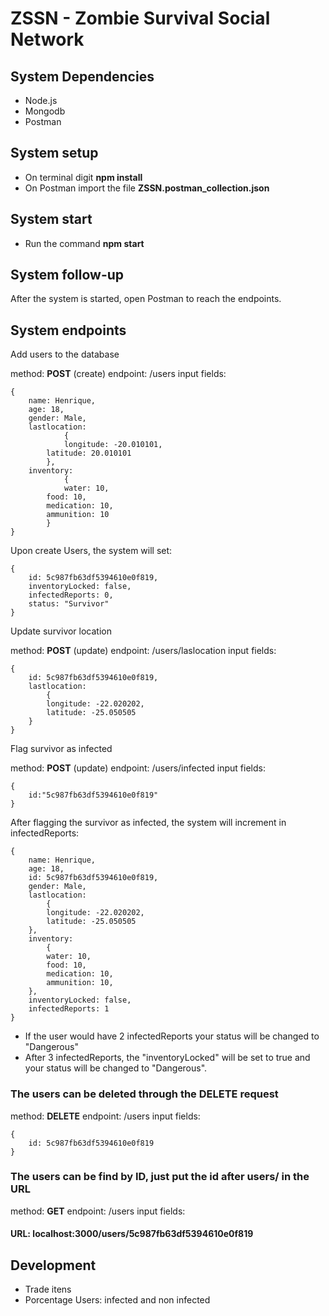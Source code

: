 # ZSSN - Zombie Survival Social Network

## System Dependencies
- Node.js
- Mongodb
- Postman

## System setup
- On terminal digit **npm install**
- On Postman import the file **ZSSN.postman_collection.json**

## System start
- Run the command **npm start**

## System follow-up
After the system is started, open Postman to reach the endpoints.

## System endpoints

Add users to the database

method: **POST** (create)
endpoint: /users
input fields:

	{
		name: Henrique,
		age: 18,
		gender: Male,
		lastlocation:
	    		{
	      		longitude: -20.010101,
			latitude: 20.010101
	    	},
		inventory:
	    		{
	     		water: 10,
			food: 10,
			medication: 10,
			ammunition: 10
	    	}
	}
  
Upon create Users, the system will set:

	{
		id: 5c987fb63df5394610e0f819,
		inventoryLocked: false,
		infectedReports: 0,
		status: "Survivor"
	}
  
Update survivor location

method: **POST** (update)
endpoint: /users/laslocation
input fields:

	{
		id: 5c987fb63df5394610e0f819,
		lastlocation:
			{
			longitude: -22.020202,
			latitude: -25.050505
		}
	}
	
Flag survivor as infected

method: **POST** (update)
endpoint: /users/infected
input fields:

	{
		id:"5c987fb63df5394610e0f819"
	}
  
After flagging the survivor as infected, the system will increment in infectedReports:

	{
		name: Henrique,
		age: 18,
		id: 5c987fb63df5394610e0f819,
		gender: Male,
		lastlocation: 
			{
			longitude: -22.020202,
			latitude: -25.050505
		},
		inventory:
			{
			water: 10,
			food: 10,
			medication: 10,
			ammunition: 10,
		},
		inventoryLocked: false,
		infectedReports: 1
	}
  
- If the user would have 2 infectedReports your status will be changed to "Dangerous"
- After 3 infectedReports, the "inventoryLocked" will be set to true and your status will be changed to "Dangerous".

### The users can be deleted through the DELETE request

method: **DELETE**
endpoint: /users
input fields:

	{
		id: 5c987fb63df5394610e0f819
	}
	
### The users can be find by ID, just put the id after users/ in the URL

method: **GET**
endpoint: /users
input fields:

#### URL: localhost:3000/users/5c987fb63df5394610e0f819

## Development
- Trade itens
- Porcentage Users: infected and non infected
